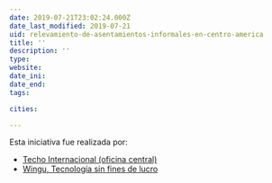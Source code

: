 ```yaml
---
date: 2019-07-21T23:02:24.000Z
date_last_modified: 2019-07-21
uid: relevamiento-de-asentamientos-informales-en-centro-america
title: ''
description: ''
type: 
website: 
date_ini: 
date_end: 
tags:

cities: 

---
```


Esta iniciativa fue realizada por:

- [Techo Internacional (oficina central)](/organizaciones/techo-internacional-oficina-central)
- [Wingu, Tecnología sin fines de lucro](/organizaciones/wingu-tecnologia-sin-fines-de-lucro)
